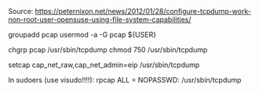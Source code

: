 Source: https://peternixon.net/news/2012/01/28/configure-tcpdump-work-non-root-user-opensuse-using-file-system-capabilities/


groupadd pcap
usermod -a -G pcap ${USER}

chgrp pcap /usr/sbin/tcpdump
chmod 750 /usr/sbin/tcpdump

setcap cap_net_raw,cap_net_admin=eip /usr/sbin/tcpdump

In sudoers (use visudo!!!!):
rpcap ALL = NOPASSWD: /usr/sbin/tcpdump